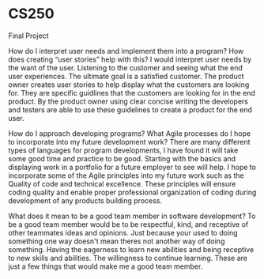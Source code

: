 # CS250
Final Project 

How do I interpret user needs and implement them into a program? How does creating “user stories” help with this?
I would interpret user needs by the want of the user. Listening to the customer and seeing what the end user experiences. The ultimate goal is a satisfied customer. The product owner creates user stories to help display what the customers are looking for. They are specific guidlines that the customers are looking for in the end product. By the product owner using clear concise writing the developers and testers are able to use these guidelines to create a product for the end user.

How do I approach developing programs? What Agile processes do I hope to incorporate into my future development work?
There are many different types of languages for program developments, I have found it will take some good time and practice to be good. Starting with the basics and displaying work in a portfolio for a future employer to see will help. I hope to incorporate some of the Agile principles into my future work such as the Quality of code and technical excellence. These principles will ensure coding quality and enable proper professional organization of coding during development of any products building process.

What does it mean to be a good team member in software development?
To be a good team member would be to be respectful, kind, and receptive of other teammates ideas and opinions. Just because your used to doing something one way doesn't mean theres not another way of doing something. Having the eagerness to learn new abilities and being receptive to new skills and abilities. The willingness to continue learning. These are just a few things that would make me a good team member.
